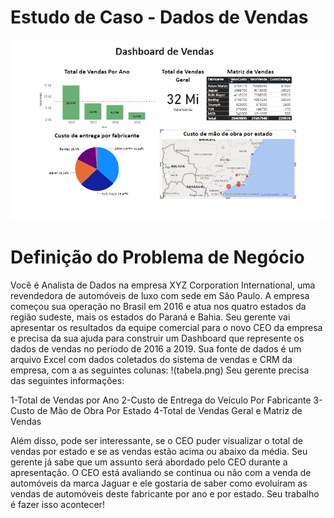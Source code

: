 # Estudo de Caso - Dados de Vendas
![Dashboard de Vendas](Dashboardvendas.png)

# Definição do Problema de Negócio

   Você é Analista de Dados na empresa XYZ Corporation International, uma revendedora de automóveis de luxo com sede em 
   São Paulo. A empresa começou sua operação no Brasil em 2016 e atua nos quatro estados da região sudeste, mais os estados
   do Paraná e Bahia.
   Seu  gerente  vai  apresentar os resultados da equipe comercial para o novo CEO da empresa e precisa da sua ajuda para 
   construir um Dashboard que represente os dados de vendas no período de 2016 a 2019. Sua fonte de dados é um arquivo Excel
   com dados coletados do sistema de vendas e CRM da empresa, com a as seguintes colunas:
   !(tabela.png)
   Seu gerente precisa das seguintes informações:

   1-Total de Vendas por Ano
   2-Custo de Entrega do Veículo Por Fabricante
   3-Custo de Mão de Obra Por Estado
   4-Total de Vendas Geral e Matriz de Vendas

   Além disso, pode ser interessante, se o CEO puder visualizar o total de vendas por estado e se as vendas estão acima
   ou abaixo da média. Seu gerente já sabe que um assunto será abordado pelo CEO durante a apresentação.
   O CEO está avaliando se continua ou não com a venda de automóveis da marca Jaguar e ele gostaria de saber como evoluíram
   as vendas de automóveis deste fabricante por ano e por estado.
   Seu trabalho é fazer isso acontecer!